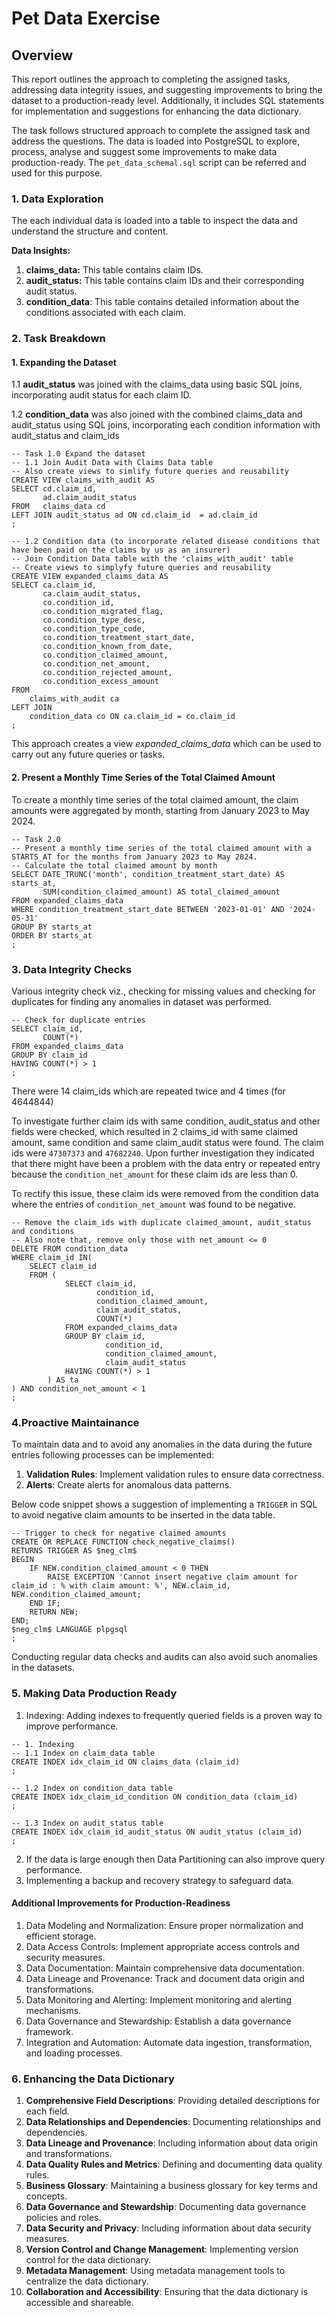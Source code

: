 # Pet Data Exercise
## **Overview**
This report outlines the approach to completing the assigned tasks, addressing data integrity issues, and suggesting improvements to bring the dataset to a production-ready level. 
Additionally, it includes SQL statements for implementation and suggestions for enhancing the data dictionary.

The task follows structured approach to complete the assigned task and address the questions.
The data is loaded into PostgreSQL to explore, process, analyse and suggest some improvements to make data production-ready.
The ```pet_data_schemal.sql``` script can be referred and used for this purpose.

### 1. Data Exploration
The each individual data is loaded into a table to inspect the  data and understand the structure and content.

**Data Insights:**
1. **claims_data:** This table contains claim IDs.
2. **audit_status:** This table contains claim IDs and their corresponding audit status.
3. **condition_data**: This table contains detailed information about the conditions associated with each claim.

### 2. Task Breakdown
#### 1. Expanding the Dataset

1.1 **audit_status** was joined with the claims_data using basic SQL joins, incorporating audit status for each claim ID. 

1.2 **condition_data** was also joined with the combined claims_data and audit_status using SQL joins, incorporating each condition information with audit_status and claim_ids

```
-- Task 1.0 Expand the dataset
-- 1.1 Join Audit Data with Claims Data table
-- Also create views to simlify future queries and reusability
CREATE VIEW claims_with_audit AS
SELECT cd.claim_id,
	   ad.claim_audit_status
FROM   claims_data cd
LEFT JOIN audit_status ad ON cd.claim_id  = ad.claim_id
;

-- 1.2 Condition data (to incorporate related disease conditions that have been paid on the claims by us as an insurer)
-- Join Condition Data table with the 'claims_with_audit' table
-- Create views to simplyfy future queries and reusability
CREATE VIEW expanded_claims_data AS
SELECT ca.claim_id,
	   ca.claim_audit_status,
	   co.condition_id,
	   co.condition_migrated_flag,
	   co.condition_type_desc,
	   co.condition_type_code,
	   co.condition_treatment_start_date,
	   co.condition_known_from_date,
	   co.condition_claimed_amount,
	   co.condition_net_amount,
	   co.condition_rejected_amount,
	   co.condition_excess_amount
FROM 
	claims_with_audit ca
LEFT JOIN 
	condition_data co ON ca.claim_id = co.claim_id
;
```

This approach creates a view *expanded_claims_data* which can be used to carry out any future queries or tasks.

#### 2. Present a Monthly Time Series of the Total Claimed Amount

To create a monthly time series of the total claimed amount, the claim amounts were aggregated by month, starting from January 2023 to May 2024.
```
-- Task 2.0
-- Present a monthly time series of the total claimed amount with a STARTS_AT for the months from January 2023 to May 2024.
-- Calculate the total claimed amount by month
SELECT DATE_TRUNC('month', condition_treatment_start_date) AS starts_at,
	   SUM(condition_claimed_amount) AS total_claimed_amount
FROM expanded_claims_data
WHERE condition_treatment_start_date BETWEEN '2023-01-01' AND '2024-05-31'
GROUP BY starts_at
ORDER BY starts_at
;
```

### 3. Data Integrity Checks
Various integrity check viz., checking for missing values and checking for duplicates for finding any anomalies in dataset was performed.
```
-- Check for duplicate entries
SELECT claim_id,
	   COUNT(*)
FROM expanded_claims_data
GROUP BY claim_id
HAVING COUNT(*) > 1
;
```
There were 14 claim_ids which are repeated twice and 4 times (for 4644844)

To investigate further claim ids with same condition, audit_status and other fields were checked, which resulted in 2 claims_id with same claimed amount, same condition and same claim_audit status were found.
The claim ids were ```47307373``` and ```47682240```. Upon further investigation they indicated that there might have been a problem with the data entry or repeated entry because the ```condition_net_amount``` for these claim ids are less than 0.

To rectify this issue, these claim ids were removed from the condition data where the entries of ```condition_net_amount``` was found to be negative.
```
-- Remove the claim_ids with duplicate claimed_amount, audit_status and conditions
-- Also note that, remove only those with net_amount <= 0
DELETE FROM condition_data
WHERE claim_id IN(
	SELECT claim_id
	FROM (
			SELECT claim_id,
		   		   condition_id,
		   		   condition_claimed_amount,
		   		   claim_audit_status,
		   		   COUNT(*)
			FROM expanded_claims_data
			GROUP BY claim_id,
					 condition_id,
					 condition_claimed_amount,
			 	     claim_audit_status
			HAVING COUNT(*) > 1
		) AS ta
) AND condition_net_amount < 1
;
```

### 4.Proactive Maintainance
To maintain data and to avoid any anomalies in the data during the future entries following processes can be implemented:
1. **Validation Rules**: Implement validation rules to ensure data correctness.
2. **Alerts**: Create alerts for anomalous data patterns.

Below code snippet shows a suggestion of implementing a ```TRIGGER``` in SQL to avoid negative claim amounts to be inserted in the data table.
```
-- Trigger to check for negative claimed amounts
CREATE OR REPLACE FUNCTION check_negative_claims()
RETURNS TRIGGER AS $neg_clm$
BEGIN
	IF NEW.condition_claimed_amount < 0 THEN
		RAISE EXCEPTION 'Cannot insert negative claim amount for claim_id : % with claim amount: %', NEW.claim_id, NEW.condition_claimed_amount;
	END IF;
	RETURN NEW;
END;
$neg_clm$ LANGUAGE plpgsql
;
```

Conducting regular data checks and audits can also avoid such anomalies in the datasets.

### 5. Making Data Production Ready

1. Indexing: Adding indexes to frequently queried fields is a proven way to improve performance.
```
-- 1. Indexing
-- 1.1 Index on claim_data table
CREATE INDEX idx_claim_id ON claims_data (claim_id)
;

-- 1.2 Index on condition_data table
CREATE INDEX idx_claim_id_condition ON condition_data (claim_id)
;

-- 1.3 Index on audit_status table
CREATE INDEX idx_claim_id_audit_status ON audit_status (claim_id)
;
```

2. If the data is large enough then Data Partitioning can also improve query performance.
3. Implementing a backup and recovery strategy to safeguard data.

#### Additional Improvements for Production-Readiness
1. Data Modeling and Normalization: Ensure proper normalization and efficient storage.
2. Data Access Controls: Implement appropriate access controls and security measures.
3. Data Documentation: Maintain comprehensive data documentation.
4. Data Lineage and Provenance: Track and document data origin and transformations.
5. Data Monitoring and Alerting: Implement monitoring and alerting mechanisms.
6. Data Governance and Stewardship: Establish a data governance framework.
7. Integration and Automation: Automate data ingestion, transformation, and loading processes.


### 6. Enhancing the Data Dictionary
1. **Comprehensive Field Descriptions**: Providing detailed descriptions for each field.
2. **Data Relationships and Dependencies**: Documenting relationships and dependencies.
3. **Data Lineage and Provenance**: Including information about data origin and transformations.
4. **Data Quality Rules and Metrics**: Defining and documenting data quality rules.
5. **Business Glossary**: Maintaining a business glossary for key terms and concepts.
6. **Data Governance and Stewardship**: Documenting data governance policies and roles.
7. **Data Security and Privacy**: Including information about data security measures.
8. **Version Control and Change Management**: Implementing version control for the data dictionary.
9. **Metadata Management**: Using metadata management tools to centralize the data dictionary.
10. **Collaboration and Accessibility**: Ensuring that the data dictionary is accessible and shareable.

